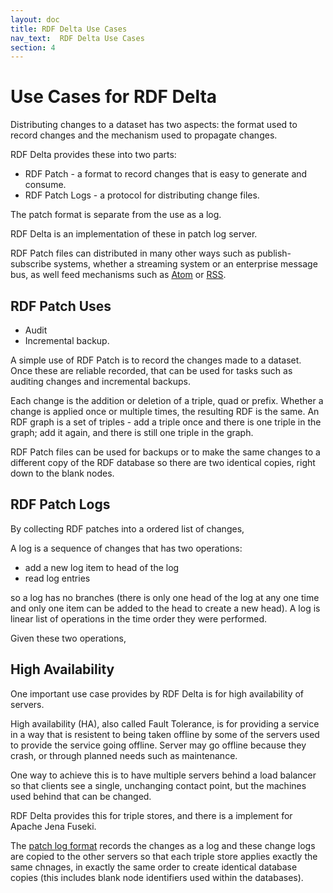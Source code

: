 ```yaml
---
layout: doc
title: RDF Delta Use Cases
nav_text:  RDF Delta Use Cases
section: 4
---
```


# Use Cases for RDF Delta

Distributing changes to a dataset has two aspects: the format used to
record changes and the mechanism used to propagate changes.

RDF Delta provides these into two parts:

* RDF Patch - a format to record changes that is easy to generate and consume.
* RDF Patch Logs - a protocol for distributing change files.

The patch format is separate from the use as a log.

RDF Delta is an implementation of these in patch log server.

RDF Patch files can distributed in many other ways such as
publish-subscribe systems, whether a streaming system or an enterprise
message bus, as well feed mechanisms such as
[Atom](https://tools.ietf.org/html/rfc4287) or
[RSS](https://en.wikipedia.org/wiki/RSS).

## RDF Patch Uses

* Audit
* Incremental backup.

A simple use of RDF Patch is to record the changes made to a dataset.
Once these are reliable recorded, that can be used for tasks such as
auditing changes and incremental backups.

Each change is the addition or deletion of a triple, quad or prefix.
Whether a change is applied once or multiple times, the resulting RDF is
the same.  An RDF graph is a set of triples - add a triple once and there
is one triple in the graph; add it again, and there is still one triple
in the graph.
 
RDF Patch files can be used for backups or to make the same changes to a
different copy of the RDF database so there are two identical copies,
right down to the blank nodes.

## RDF Patch Logs

By collecting RDF patches into a ordered list of changes, 

A log is a sequence of changes that has two operations:

* add a new log item to head of the log
* read log entries

so a log has no branches (there is only one head of the log at any one
time and only one item can be added to the head to create a new head). A
log is linear list of operations in the time order they were performed.

Given these two operations, 

## High Availability

One important use case provides by RDF Delta is for high availability of
servers.

High availability (HA), also called Fault Tolerance, is for providing a
service in a way that is resistent to being taken offline by some of the servers
used to provide the service going offline. Server may go offline because
they crash, or through planned needs such as maintenance. 

One way to achieve this is to have multiple servers behind a
load balancer so that clients see a single, unchanging contact point,
but the machines used behind that can be changed.

RDF Delta provides this for triple stores, and there is a implement for
Apache Jena Fuseki.

The [patch log format](rdf-patch-logs.html) records the changes as a log
and these change logs are copied to the other servers so that each
triple store applies exactly the same chnages, in exactly the same order
to create identical database copies (this includes blank node
identifiers used within the databases).
